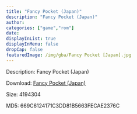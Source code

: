 ```yaml
---
title: "Fancy Pocket (Japan)"
description: "Fancy Pocket (Japan)"
author: 
categories: ["game","rom"]
date: 
displayInList: true
displayInMenu: false
dropCap: false
featuredImage: /img/gba/Fancy Pocket [Japan].jpg
---
```


Description: Fancy Pocket (Japan)

Download: <a style="text-decoration:underline;" href="https://mega.nz/#!WLQ2lIRB!ctDi5hpDkBc8FSnB_TBPwyiK7KZg6lmeabS7FlNlOJk" target = "_blank" rel = "nofollow" > Fancy Pocket (Japan)</a>

Size: 4194304

MD5: 669C6124171C3DD81B5663FECAE2376C

